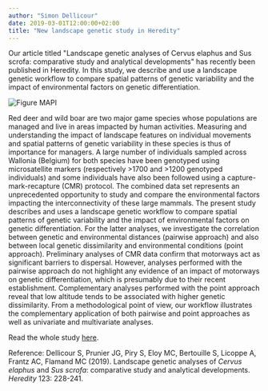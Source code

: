 ```yaml
---
author: "Simon Dellicour"
date: 2019-03-01T12:00:00+02:00
title: "New landscape genetic study in Heredity"
---
```

Our article titled "Landscape genetic analyses of Cervus elaphus and Sus scrofa: comparative study and analytical developments" has recently been published in Heredity. In this study, we describe and use a landscape genetic workflow to compare spatial patterns of genetic variability and the impact of environmental factors on genetic differentiation.

![Figure MAPI](/images/Figure_MAPI.png)

Red deer and wild boar are two major game species whose populations are managed and live in areas impacted by human activities. Measuring and understanding the impact of landscape features on individual movements and spatial patterns of genetic variability in these species is thus of importance for managers.  A large number of individuals sampled across Wallonia (Belgium) for both species have been genotyped using microsatellite markers (respectively >1700 and >1200 genotyped individuals) and some individuals have also been followed using a capture-mark-recapture (CMR) protocol. The combined data set represents an unprecedented opportunity to study and compare the environmental factors impacting the interconnectivity of these large mammals. The present study describes and uses a landscape genetic workflow to compare spatial patterns of genetic variability and the impact of environmental factors on genetic differentiation. For the latter analyses, we investigate the correlation between genetic and environmental distances (pairwise approach) and also between local genetic dissimilarity and environmental conditions (point approach). Preliminary analyses of CMR data confirm that motorways act as significant barriers to dispersal. However, analyses performed with the pairwise approach do not highlight any evidence of an impact of motorways on genetic differentiation, which is presumably due to their recent establishment. Complementary analyses performed with the point approach reveal that low altitude tends to be associated with higher genetic dissimilarity. From a methodological point of view, our workflow illustrates the complementary application of both pairwise and point approaches as well as univariate and multivariate analyses.

Read the whole study [here](https://www.nature.com/articles/s41437-019-0183-5). 

Reference:
Dellicour S, Prunier JG, Piry S, Eloy MC, Bertouille S, Licoppe A, Frantz AC, Flamand MC (2019). Landscape genetic analyses of *Cervus elaphus* and *Sus scrofa*: comparative study and analytical developments. *Heredity* 123: 228-241.
